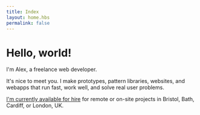 ```yaml
---
title: Index
layout: home.hbs
permalink: false
---
```


<h1 class="f1 f-subheadline-ns tracked-tight ttu ma0">Hello, world!</h1>

<p class="f3">I'm Alex, a freelance web developer.</p>

<p class="f3">It's nice to meet you. I make prototypes, pattern libraries, websites, and webapps that run fast, work well, and solve real user problems.</p>

<p class="f4"><a href="/hire-me">I'm currently available for hire</a> for remote or on-site projects in Bristol, Bath, Cardiff, or London, UK.</p>
